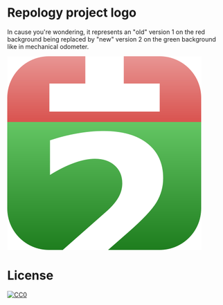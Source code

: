 # Repology project logo

In cause you're wondering, it represents an "old" version 1 on the
red background being replaced by "new" version 2 on the green
background like in mechanical odometer.

![Repology logo](repology-logo.svg)

# License

[![CC0](https://i.creativecommons.org/p/zero/1.0/88x31.png)](https://creativecommons.org/publicdomain/zero/1.0/legalcode)
